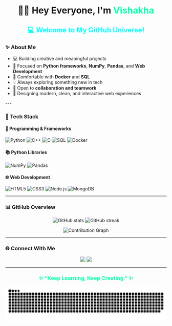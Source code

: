 <h1 align="center">👋🏻 Hey Everyone, I'm <span style="color:#00FFAA;">Vishakha</span></h1>

<h2 align="center" style="color:#00FFFF;">💻 Welcome to My GitHub Universe! </h2>
<div>


  
### ✨ About Me  
- 💻 Building creative and meaningful projects  
- 🧠 Focused on **Python frameworks**, **NumPy**, **Pandas**, and **Web Development**  
- 🐳 Comfortable with **Docker** and **SQL**  
- 💡 Always exploring something new in tech  
- 🤝 Open to **collaboration and teamwork**  
- 🎨 Designing modern, clean, and interactive web experiences  
  </span>
</div>
---

### 🧠 Tech Stack  

#### 🐍 Programming & Frameworks  
![Python](https://img.shields.io/badge/Python-3776AB?style=for-the-badge&logo=python&logoColor=white)
![C++](https://img.shields.io/badge/C++-004482?style=for-the-badge&logo=cplusplus&logoColor=white)
![C](https://img.shields.io/badge/C-00599C?style=for-the-badge&logo=c&logoColor=white)
![SQL](https://img.shields.io/badge/SQL-025E8C?style=for-the-badge&logo=postgresql&logoColor=white)
![Docker](https://img.shields.io/badge/Docker-2496ED?style=for-the-badge&logo=docker&logoColor=white)

#### 📚 Python Libraries  
![NumPy](https://img.shields.io/badge/NumPy-013243?style=for-the-badge&logo=numpy&logoColor=white)
![Pandas](https://img.shields.io/badge/Pandas-150458?style=for-the-badge&logo=pandas&logoColor=white)

#### 🌐 Web Development  
![HTML5](https://img.shields.io/badge/HTML5-E44D26?style=for-the-badge&logo=html5&logoColor=white)
![CSS3](https://img.shields.io/badge/CSS3-264de4?style=for-the-badge&logo=css3&logoColor=white)
![Node.js](https://img.shields.io/badge/Node.js-3C873A?style=for-the-badge&logo=node.js&logoColor=white)
![MongoDB](https://img.shields.io/badge/MongoDB-4EA94B?style=for-the-badge&logo=mongodb&logoColor=white)

---

### 📊 GitHub Overview  

<p align="center">
  <img src="https://github-readme-stats.vercel.app/api?username=vishakha-kaithwas&show_icons=true&theme=tokyonight&hide_border=true&bg_color=0D1117&title_color=00FFFF&icon_color=00FFAA" width="48%" alt="GitHub stats"/>
  <img src="https://github-readme-streak-stats.herokuapp.com?user=vishakha-kaithwas&theme=tokyonight&hide_border=true&background=0D1117&ring=00FFAA&fire=00FFFF&currStreakLabel=00FFFF" width="48%" alt="GitHub streak"/>
</p>

<p align="center">
  <img src="https://github-readme-activity-graph.vercel.app/graph?username=vishakha-kaithwas&bg_color=0D1117&color=00FFFF&line=00FFAA&point=FFFFFF&hide_border=true" alt="Contribution Graph"/>
</p>

---

### 🌐 Connect With Me  

<p align="center">
  <a href="https://twitter.com/VishakhaKa58462" target="_blank"><img src="https://img.shields.io/badge/Twitter-1DA1F2?style=for-the-badge&logo=twitter&logoColor=white"/></a>
  <a href="https://discordapp.com/users/snowie3004" target="_blank"><img src="https://img.shields.io/badge/Discord-5865F2?style=for-the-badge&logo=discord&logoColor=white"/></a>
</p>

---

<h3 align="center" style="color:#00FFAA;">✨ “Keep Learning, Keep Creating.” ✨</h3>

<p align="center">
  <img src="https://github.com/Platane/snk/raw/output/github-contribution-grid-snake.svg" alt="snake animation" width="600"/>
</p>


